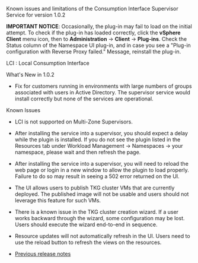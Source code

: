 Known issues and limitations of the Consumption Interface Supervisor Service for version 1.0.2

**IMPORTANT NOTICE**: Occasionally, the plug-in may fail to load on the initial
attempt. To check if the plug-in has loaded correctly, click the **vSphere Client**
menu icon, then to **Administration** -> **Client** -> **Plug-ins**.
Check the Status column of the Namespace UI plug-in, and in case you see a "Plug-in
configuration with Reverse Proxy failed." Message, reinstall the plug-in.

LCI : Local Consumption Interface

What's New in 1.0.2

- Fix for customers running in environments with large numbers of groups associated with users in Active Directory. The supervisor service would install correctly but none of the services are operational.

Known Issues

- LCI is not supported on Multi-Zone Supervisors.

- After installing the service into a supervisor, you should expect a delay while the plugin is installed. If you do not see the plugin listed in the Resources tab under Workload Management -> Namespaces -> your namespace, please wait and then refresh the page.

- After installing the service into a supervisor, you will need to reload the web page or login in a new window to allow the plugin to load properly. Failure to do so may result in seeing a 502 error returned on the UI.

- The UI allows users to publish TKG cluster VMs that are currently deployed. The published image will not be usable and users should not leverage this feature for such VMs.

- There is a known issue in the TKG cluster creation wizard. If a user works backward through the wizard, some configuration may be lost. Users should execute the wizard end-to-end in sequence.

- Resource updates will not automatically refresh in the UI. Users need to use the reload button to refresh the views on the resources.

- [Previous release notes](./Release_Notes_1_0_1.md)


